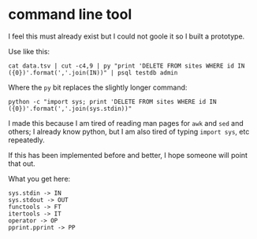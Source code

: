 # command line tool #

I feel this must already exist but I could not goole it so I built a prototype.

Use like this:

    cat data.tsv | cut -c4,9 | py "print 'DELETE FROM sites WHERE id IN ({0})'.format(','.join(IN))" | psql testdb admin

Where the `py` bit replaces the slightly longer command:

    python -c "import sys; print 'DELETE FROM sites WHERE id IN ({0})'.format(','.join(sys.stdin))"

I made this because I am tired of reading man pages for `awk` and `sed` and others; I already know python, but I am also tired of typing `import sys`, etc repeatedly.

If this has been implemented before and better, I hope someone will point that out.

What you get here:

    sys.stdin -> IN
    sys.stdout -> OUT
    functools -> FT
    itertools -> IT
    operator -> OP
    pprint.pprint -> PP
